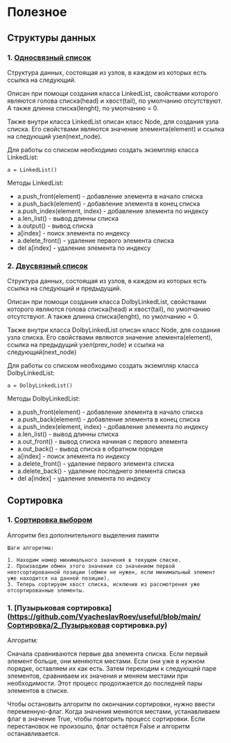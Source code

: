 # Полезное
## Структуры данных
### 1. [Односвязный список](https://github.com/VyacheslavRoev/useful/blob/main/Структуры%20данных/1_Односвязанный_список.py)
Структура данных, состоящая из узлов, в каждом из которых есть ссылка на следующий.


Описан при помощи создания класса LinkedList, свойствами которого являются голова списка(head) и хвост(tail), по умолчанию отсутствуют.
А также длинна списка(lenght), по умолчанию = 0.


Также внутри класса LinkedList описан класс Node, для создания узла списка. Его свойствами являются значение элемента(element) и ссылка на следующий узел(next_node).

Для работы со списком необходимо создать экземпляр класса LinkedList:
```
a = LinkedList()
```

Методы LinkedList:
- a.push_front(element) - добавление элемента в начало списка
- a.push_back(element) - добавление элемента в конец списка
- a.push_index(element, index) - добавление элемента по индексу
- a.len_list() - вывод длинны списка
- a.output() - вывод списка
- a[index] - поиск элемента по индексу
- a.delete_front() - удаление первого элемента списка
- del a[index] - удаление элемента по индексу


### 2. [Двусвязный список](https://github.com/VyacheslavRoev/useful/blob/main/Структуры%20данных/2_Двусвязный_список.py)
Структура данных, состоящая из узлов, в каждом из которых есть ссылка на следующий и предыдущий.


Описан при помощи создания класса DolbyLinkedList, свойствами которого являются голова списка(head) и хвост(tail), по умолчанию отсутствуют.
А также длинна списка(lenght), по умолчанию = 0.


Также внутри класса DolbyLinkedList описан класс Node, для создания узла списка. Его свойствами являются значение элемента(element), ссылка на предыдущий узел(prev_node) и ссылка на следующий(next_node)

Для работы со списком необходимо создать экземпляр класса DolbyLinkedList:
```
a = DolbyLinkedList()
```


Методы DolbyLinkedList:
- a.push_front(element) - добавление элемента в начало списка
- a.push_back(element) - добавление элемента в конец списка
- a.push_index(element, index) - добавление элемента по индексу
- a.len_list() - вывод длинны списка
- a.out_front() - вывод списка начиная с первого элемента
- a.out_back() - вывод списка в обратном порядке
- a[index] - поиск элемента по индексу
- a.delete_front() - удаление первого элемента списка
- a.delete_back() - удаление последнего элемента списка
- del a[index] - удаление элемента по индексу


## Сортировка

### 1. [Сортировка выбором](https://github.com/VyacheslavRoev/useful/blob/main/Сортировка/1_Сортировка_выбором.py)

 Алгоритм без дополнительного выделения памяти
 
```
Шаги алгоритма:

1. Находим номер минимального значения в текущем списке.
2. Производим обмен этого значения со значением первой неотсортированной позиции (обмен не нужен, если минимальный элемент уже находится на данной позиции).
3. Теперь сортируем хвост списка, исключив из рассмотрения уже отсортированные элементы.
```

### 1. [Пузырьковая сортировка](https://github.com/VyacheslavRoev/useful/blob/main/Сортировка/2_Пузырьковая сортировка.py)

Алгоритм:


Сначала сравниваются первые два элемента списка. Если первый элемент больше, они меняются местами.
Если они уже в нужном порядке, оставляем их как есть. Затем переходим к следующей паре элементов,
сравниваем их значения и меняем местами при необходимости. Этот процесс продолжается до последней пары элементов в списке.


Чтобы остановить алгоритм по окончании сортировки, нужно ввести переменную-флаг.
Когда значения меняются местами, устанавливаем флаг в значение True, чтобы повторить процесс сортировки.
Если перестановок не произошло, флаг остаётся False и алгоритм останавливается.

